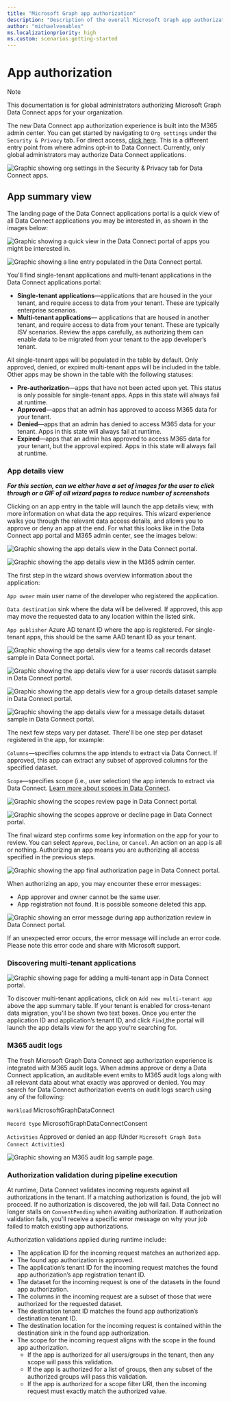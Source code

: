 ```yaml
---
title: "Microsoft Graph app authorization"
description: "Description of the overall Microsoft Graph app authorization process"
author: "michaelvenables"
ms.localizationpriority: high
ms.custom: scenarios:getting-started
---
```


# App authorization

> [!NOTE]
> This documentation is for global administrators authorizing Microsoft Graph Data Connect apps for your organization.

The new Data Connect app authorization experience is built into the M365 admin center. You can get started by navigating to `Org settings` under the `Security & Privacy` tab. For direct access, [click here](https://admin.microsoft.com/Adminportal/Home?#/Settings/MGDCAdminCenter). This is a different entry point from where admins opt-in to Data Connect. Currently, only global administrators may authorize Data Connect applications.

![Graphic showing org settings in the Security & Privacy tab for Data Connect apps.](images/org-settings-security-and-privacy-data-connect-apps.png)

## App summary view

The landing page of the Data Connect applications portal is a quick view of all Data Connect applications you may be interested in, as shown in the images below:

![Graphic showing a quick view in the Data Connect portal of apps you might be interested in.](images/data-connect-applications-quick-view.png)

![Graphic showing a line entry populated in the Data Connect portal.](images/data-connect-applications-quick-view-populated-with-line-entry.png)

You'll find single-tenant applications and multi-tenant applications in the Data Connect applications portal:

- **Single-tenant applications**—applications that are housed in the your tenant, and require access to data from your tenant. These are typically enterprise scenarios.  
- **Multi-tenant applications**— applications that are housed in another tenant, and require access to data from your tenant. These are typically ISV scenarios. Review the apps carefully, as authorizing them can enable data to be migrated from your tenant to the app developer’s tenant.

All single-tenant apps will be populated in the table by default. Only approved, denied, or expired multi-tenant apps will be included in the table. Other apps may be shown in the table with the following statuses:

- **Pre-authorization**—apps that have not been acted upon yet. This status is only possible for single-tenant apps. Apps in this state will always fail at runtime.
- **Approved**—apps that an admin has approved to access M365 data for your tenant.
- **Denied**—apps that an admin has denied to access M365 data for your tenant. Apps in this state will always fail at runtime.
- **Expired**—apps that an admin has approved to access M365 data for your tenant, but the approval expired. Apps in this state will always fail at runtime.

### App details view

***For this section, can we either have a set of images for the user to click through or a GIF of all wizard pages to reduce number of screenshots***

Clicking on an app entry in the table will launch the app details view, with more information on what data the app requires. This wizard experience walks you through the relevant data access details, and allows you to approve or deny an app at the end. For what this looks like in the Data Connect app portal and M365 admin center, see the images below:

![Graphic showing the app details view in the Data Connect portal.](images/data-connect-portal-app-details-view.png)

![Graphic showing the app details view in the M365 admin center.](images/m365-admin-center-app-details-view.png)

The first step in the wizard shows overview information about the application:

`App owner` main user name of the developer who registered the application.

`Data destination` sink where the data will be delivered. If approved, this app may move the requested data to any location within the listed sink.

`App publisher` Azure AD tenant ID where the app is registered. For single-tenant apps, this should be the same AAD tenant ID as your tenant.

![Graphic showing the app details view for a teams call records dataset sample in Data Connect portal.](images/data-connect-portal-team-call-records-sample.png)

![Graphic showing the app details view for a user records dataset sample in Data Connect portal.](images/m365-admin-center-user-records-sample.png)

![Graphic showing the app details view for a group details dataset sample in Data Connect portal.](images/m365-admin-center-group-details-sample.png)

![Graphic showing the app details view for a message details dataset sample in Data Connect portal.](images/m365-admin-center-message-details-sample.png)

The next few steps vary per dataset. There'll be one step per dataset registered in the app, for example:

`Columns`—specifies columns the app intends to extract via Data Connect. If approved, this app can extract any subset of approved columns for the specified dataset.

`Scope`—specifies scope (i.e., user selection) the app intends to extract via Data Connect. [Learn more about scopes in Data Connect](./data-connect-users-and-groups).

![Graphic showing the scopes review page in Data Connect portal.](images/data-connect-scopes-review-page.png)

![Graphic showing the scopes approve or decline page in Data Connect portal.](images/data-connect-scopes-approve-decline-page.png)

The final wizard step confirms some key information on the app for your to review. You can select `Approve`, `Decline`, or `Cancel`. An action on an app is all or nothing. Authorizing an app means you are authorizing all access specified in the previous steps.

![Graphic showing the app final authorization page in Data Connect portal.](images/data-connect-app-final-authorization.png)

When authorizing an app, you may encounter these error messages:

- App approver and owner cannot be the same user.
- App registration not found. It is possible someone deleted this app.

![Graphic showing an error message during app authorization review in Data Connect portal.](images/app-authorization-review-error-message.png)

If an unexpected error occurs, the error message will include an error code. Please note this error code and share with Microsoft support.

### Discovering multi-tenant applications

![Graphic showing page for adding a multi-tenant app in Data Connect portal.](images/add-new-multi-tenant-app-page.png)

To discover multi-tenant applications, click on `Add new multi-tenant app` above the app summary table. If your tenant is enabled for cross-tenant data migration, you'll be shown two text boxes. Once you enter the application ID and application’s tenant ID, and click `Find`,the portal will launch the app details view for the app you're searching for.

### M365 audit logs

The fresh Microsoft Graph Data Connect app authorization experience is integrated with M365 audit logs. When admins approve or deny a Data Connect application, an auditable event emits to M365 audit logs along with all relevant data about what exactly was approved or denied. You may search for Data Connect authorization events on audit logs search using any of the following:

`Workload` MicrosoftGraphDataConnect

`Record type` MicrosoftGraphDataConnectConsent

`Activities` Approved or denied an app (Under `Microsoft Graph Data Connect Activities`)

![Graphic showing an M365 audit log sample page.](images/m365-audit-log-example.png)

### Authorization validation during pipeline execution

At runtime, Data Connect validates incoming requests against all authorizations in the tenant. If a matching authorization is found, the job will proceed. If no authorization is discovered, the job will fail. Data Connect no longer stalls on `ConsentPending` when awaiting authorization. If authorization validation fails, you'll receive a specific error message on why your job failed to match existing app authorizations.

Authorization validations applied during runtime include:

- The application ID for the incoming request matches an authorized app.
- The found app authorization is approved.
- The application’s tenant ID for the incoming request matches the found app authorization’s app registration tenant ID.
- The dataset for the incoming request is one of the datasets in the found app authorization.
- The columns in the incoming request are a subset of those that were authorized for the requested dataset.
- The destination tenant ID matches the found app authorization’s destination tenant ID.
- The destination location for the incoming request is contained within the destination sink in the found app authorization.
- The scope for the incoming request aligns with the scope in the found app authorization.
  - If the app is authorized for all users/groups in the tenant, then any scope will pass this validation.
  - If the app is authorized for a list of groups, then any subset of the authorized groups will pass this validation.
  - If the app is authorized for a scope filter URI, then the incoming request must exactly match the authorized value.
